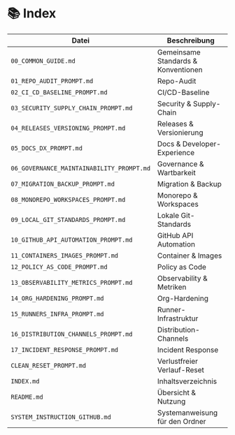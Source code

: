 # 📚 Index

| Datei | Beschreibung |
|------|--------------|
| `00_COMMON_GUIDE.md` | Gemeinsame Standards & Konventionen |
| `01_REPO_AUDIT_PROMPT.md` | Repo-Audit |
| `02_CI_CD_BASELINE_PROMPT.md` | CI/CD-Baseline |
| `03_SECURITY_SUPPLY_CHAIN_PROMPT.md` | Security & Supply-Chain |
| `04_RELEASES_VERSIONING_PROMPT.md` | Releases & Versionierung |
| `05_DOCS_DX_PROMPT.md` | Docs & Developer-Experience |
| `06_GOVERNANCE_MAINTAINABILITY_PROMPT.md` | Governance & Wartbarkeit |
| `07_MIGRATION_BACKUP_PROMPT.md` | Migration & Backup |
| `08_MONOREPO_WORKSPACES_PROMPT.md` | Monorepo & Workspaces |
| `09_LOCAL_GIT_STANDARDS_PROMPT.md` | Lokale Git-Standards |
| `10_GITHUB_API_AUTOMATION_PROMPT.md` | GitHub API Automation |
| `11_CONTAINERS_IMAGES_PROMPT.md` | Container & Images |
| `12_POLICY_AS_CODE_PROMPT.md` | Policy as Code |
| `13_OBSERVABILITY_METRICS_PROMPT.md` | Observability & Metriken |
| `14_ORG_HARDENING_PROMPT.md` | Org-Hardening |
| `15_RUNNERS_INFRA_PROMPT.md` | Runner-Infrastruktur |
| `16_DISTRIBUTION_CHANNELS_PROMPT.md` | Distribution-Channels |
| `17_INCIDENT_RESPONSE_PROMPT.md` | Incident Response |
| `CLEAN_RESET_PROMPT.md` | Verlustfreier Verlauf-Reset |
| `INDEX.md` | Inhaltsverzeichnis |
| `README.md` | Übersicht & Nutzung |
| `SYSTEM_INSTRUCTION_GITHUB.md` | Systemanweisung für den Ordner |
